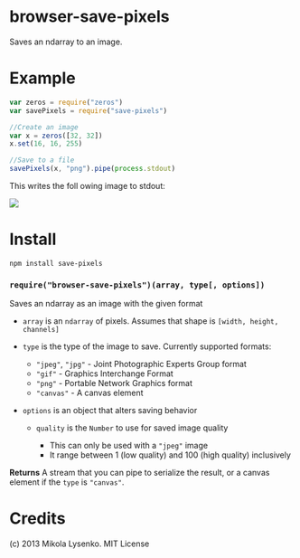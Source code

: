 browser-save-pixels
===========
Saves an ndarray to an image.

Example
=======
```javascript
var zeros = require("zeros")
var savePixels = require("save-pixels")

//Create an image
var x = zeros([32, 32])
x.set(16, 16, 255)

//Save to a file
savePixels(x, "png").pipe(process.stdout)
```

This writes the foll owing image to stdout:

<img src=https://raw.github.com/mikolalysenko/save-pixels/master/example/example.png>

Install
=======

    npm install save-pixels

### `require("browser-save-pixels")(array, type[, options])`
Saves an ndarray as an image with the given format

* `array` is an `ndarray` of pixels.  Assumes that shape is `[width, height, channels]`
* `type` is the type of the image to save.  Currently supported formats:

  + `"jpeg"`, `"jpg"` - Joint Photographic Experts Group format
  + `"gif"` - Graphics Interchange Format
  + `"png"` - Portable Network Graphics format
  + `"canvas"` - A canvas element

* `options` is an object that alters saving behavior

  + `quality` is the `Number` to use for saved image quality

    + This can only be used with a `"jpeg"` image
    + It range between 1 (low quality) and 100 (high quality) inclusively

**Returns** A stream that you can pipe to serialize the result, or a canvas element if the `type` is `"canvas"`.

# Credits
(c) 2013 Mikola Lysenko. MIT License
